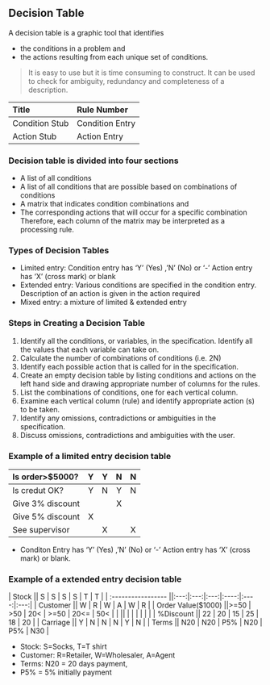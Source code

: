 ## Decision Table 
A decision table is a graphic tool that identifies 
- the conditions in a problem and  
- the actions resulting from each unique set of conditions.   

> It is easy to use but it is time consuming to construct. 
> It can be used to check for ambiguity, redundancy and completeness of a description.  

| Title          | Rule Number     |
| :------------- | :-------------- |
| Condition Stub | Condition Entry |
| Action Stub    | Action Entry    |

### Decision table is divided into four sections 
- A list of all conditions 
- A list of all conditions that are possible based on combinations of conditions 
- A matrix that indicates condition combinations and  
- The corresponding actions that will occur for a specific combination 
Therefore, each column of the matrix may be interpreted as a processing rule. 

### Types of Decision Tables 
- Limited entry: Condition entry has ‘Y’ (Yes) ,’N’ (No) or ‘-’ Action entry has ‘X’ (cross mark)  or blank 
- Extended entry: Various conditions are specified in the condition entry. Description of an action is given in the action required  
- Mixed entry: a mixture of limited & extended entry  

### Steps in Creating a Decision Table 
1. Identify all the conditions, or variables, in the specification. Identify all the values that each variable can take on. 
2. Calculate the number of combinations of conditions (i.e. 2N) 
3. Identify each possible action that is called for in the specification. 
4. Create an empty decision table by listing conditions and actions on the left hand side and drawing appropriate number of columns for the rules. 
5. List the combinations of conditions, one for each vertical column. 
6. Examine each vertical column (rule) and identify appropriate action (s) to be taken. 
7. Identify any omissions, contradictions or ambiguities in the specification. 
8. Discuss omissions, contradictions and ambiguities with the user. 

### Example of a limited entry decision table 
| Is order>$5000?  | Y | Y | N | N |
| :--------------- |:-:|:-:|:-:|:-:|
| Is credut OK?    | Y | N | Y | N |
| Give 3% discount |   |   | X |   |
| Give 5% discount | X |   |   |   |
| See supervisor   |   | X |   | X |

- Conditon Entry has ‘Y’ (Yes) ,’N’ (No) or ‘-’ Action entry has ‘X’ (cross mark)  or blank.

### Example of a extended entry decision table
| Stock              || S   | S   | S   | S    | T    | T   |
| :----------------- ||:---:|:---:|:---:|:----:|:----:|:---:|
| Customer           || W   | R   | W   | A    | W    | R   |
| Order Value($1000) ||>=50 | >50 | 20< | >=50 | 20<= | 50< |
|                    ||     |     |     |      |      |     |
| %Discount          || 22  | 20  | 15  | 25   | 18   | 20  |
| Carriage           || Y   | N   | N   | N    | Y    | N   |
| Terms              || N20 | N20 | P5% | N20  | P5%  | N30 |

- Stock: S=Socks, T=T shirt 
- Customer: R=Retailer, W=Wholesaler, A=Agent 
- Terms: N20 = 20 days payment,  
- P5% = 5% initially payment  